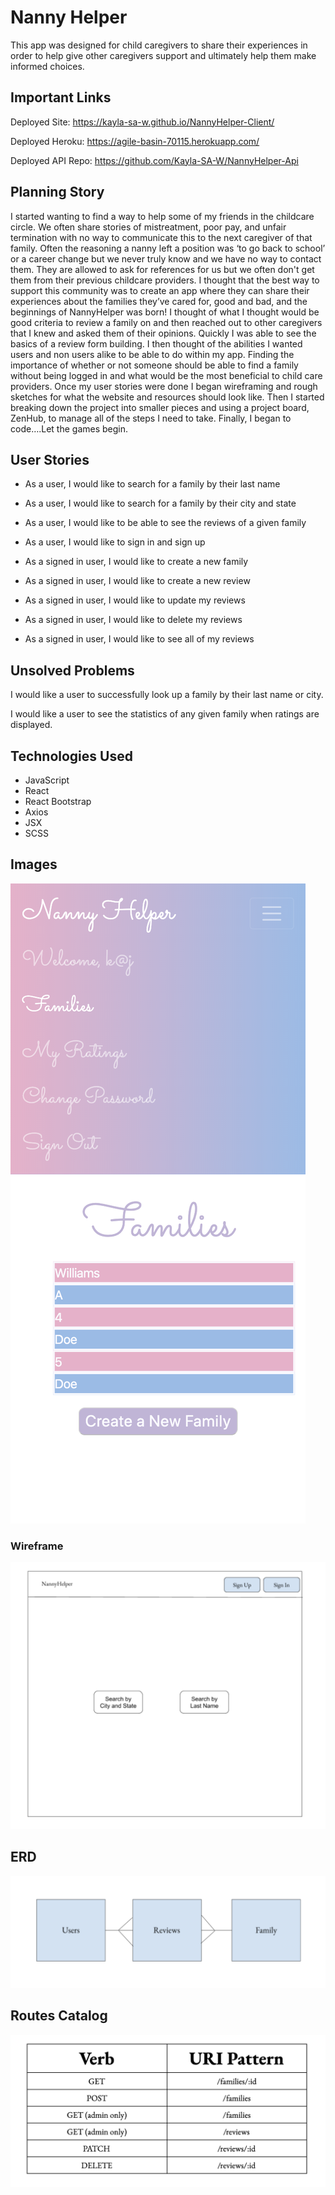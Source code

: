 # Nanny Helper

This app was designed for child caregivers to share their experiences in order to help give other caregivers support and ultimately help them make informed choices.

## Important Links

Deployed Site: https://kayla-sa-w.github.io/NannyHelper-Client/

Deployed Heroku: https://agile-basin-70115.herokuapp.com/

Deployed API Repo: https://github.com/Kayla-SA-W/NannyHelper-Api

## Planning Story

I started wanting to find a way to help some of my friends in the childcare circle. We often share stories of mistreatment, poor pay, and unfair termination with no way to communicate this to the next caregiver of that family. Often the reasoning a nanny left a position was ‘to go back to school’ or a career change but we never truly know and we have no way to contact them. They are allowed to ask for references for us but we often don't get them from their previous childcare providers. I thought that the best way to support this community was to create an app where they can share their experiences about the families they’ve cared for, good and bad, and the beginnings of NannyHelper was born! I thought of what I thought would be good criteria to review a family on and then reached out to other caregivers that I knew and asked them of their opinions. Quickly I was able to see the basics of a review form building. I then thought of the abilities I wanted users and non users alike to be able to do within my app. Finding the importance of whether or not someone should be able to find a family without being logged in and what would be the most beneficial to child care providers. Once my user stories were done I began wireframing and rough sketches for what the website and resources should look like. Then I started breaking down the project into smaller pieces and using a project board, ZenHub, to manage all of the steps I need to take. Finally, I began to code….Let the games begin.

## User Stories

* As a user, I would like to search for a family by their last name

* As a user, I would like to search for a family by their city and state

* As a user, I would like to be able to see the reviews of a given family

* As a user, I would like to sign in and sign up

* As a signed in user, I would like to create a new family

* As a signed in user, I would like to create a new review

* As a signed in user, I would like to update my reviews

* As a signed in user, I would like to delete my reviews

* As a signed in user, I would like to see all of my reviews

## Unsolved Problems

I would like a user to successfully look up a family by their last name or city.

I would like a user to see the statistics of any given family when ratings are displayed.


## Technologies Used

* JavaScript
* React
* React Bootstrap
* Axios
* JSX
* SCSS


## Images

![NannyHelper](/public/testImg.png)

### Wireframe
![Wireframe image 1](/public/wireframe1.png)

## ERD
![ERD](/public/ERD.png)

## Routes Catalog
![Routes Catalog](/public/Routes.png)
